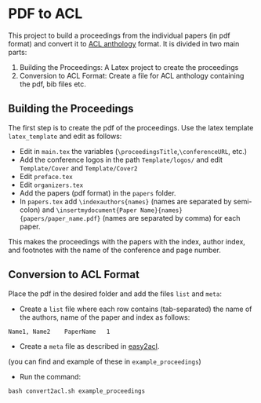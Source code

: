 
# PDF to ACL

This project to build a proceedings from the individual papers (in pdf format) and convert it to [ACL anthology](https://aclweb.org/anthology/) format.
It is divided in two main parts:
1. Building the Proceedings: A Latex project to create the proceedings
2. Conversion to ACL Format: Create a file for ACL anthology containing the pdf, bib files etc.

## Building the Proceedings

The first step is to create the pdf of the proceedings. Use the latex template `latex_template` and edit as follows:

* Edit in `main.tex` the variables (`\proceedingsTitle`,`\conferenceURL`, etc.)
* Add the conference logos in the path `Template/logos/` and edit `Template/Cover` and `Template/Cover2`
* Edit `preface.tex`
* Edit `organizers.tex`
* Add the papers (pdf format) in the `papers` folder.
* In `papers.tex` add `\indexauthors{names}` (names are separated by semi-colon) and `\insertmydocument{Paper Name}{names}{papers/paper_name.pdf}` (names are separated by comma) for each paper.

This makes the proceedings with the papers with the index, author index, and footnotes with the name of the conference and page number.

## Conversion to ACL Format

Place the pdf in the desired folder and add the files `list` and `meta`:

* Create a `list` file where each row contains (tab-separated) the name of the authors, name of the paper and index as follows:
 ```
Name1, Name2	PaperName	1
```
* Create a `meta` file as described in [easy2acl](https://github.com/acl-org/easy2acl).

(you can find and example of these in `example_proceedings`)

* Run the command:

```
bash convert2acl.sh example_proceedings
```

